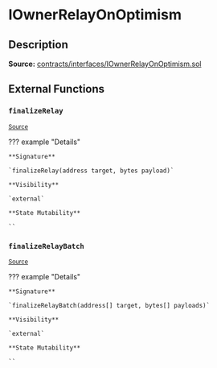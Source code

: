 # IOwnerRelayOnOptimism

## Description

**Source:** [contracts/interfaces/IOwnerRelayOnOptimism.sol](https://github.com/Synthetixio/synthetix/tree/v2.64.0-alpha/contracts/interfaces/IOwnerRelayOnOptimism.sol)

## External Functions

### `finalizeRelay`

<sub>[Source](https://github.com/Synthetixio/synthetix/tree/v2.64.0-alpha/contracts/interfaces/IOwnerRelayOnOptimism.sol#L5)</sub>

??? example "Details"

    **Signature**

    `finalizeRelay(address target, bytes payload)`

    **Visibility**

    `external`

    **State Mutability**

    ``

### `finalizeRelayBatch`

<sub>[Source](https://github.com/Synthetixio/synthetix/tree/v2.64.0-alpha/contracts/interfaces/IOwnerRelayOnOptimism.sol#L7)</sub>

??? example "Details"

    **Signature**

    `finalizeRelayBatch(address[] target, bytes[] payloads)`

    **Visibility**

    `external`

    **State Mutability**

    ``
